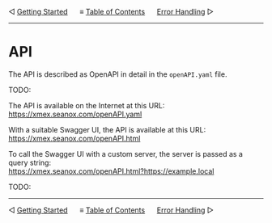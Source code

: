 &#9665; [Getting Started](getting-started.md)
&nbsp;&nbsp;&nbsp;&nbsp; &#8801; [Table of Contents](README.md)
&nbsp;&nbsp;&nbsp;&nbsp; [Error Handling](error-handling.md) &#9655;
- - -

# API

The API is described as OpenAPI in detail in the `openAPI.yaml` file.

TODO:

The API is available on the Internet at this URL:  
https://xmex.seanox.com/openAPI.yaml

With a suitable Swagger UI, the API is available at this URL:  
https://xmex.seanox.com/openAPI.html

To call the Swagger UI with a custom server, the server is passed as a query
string:    
https://xmex.seanox.com/openAPI.html?https://example.local

TODO:



- - -
&#9665; [Getting Started](getting-started.md)
&nbsp;&nbsp;&nbsp;&nbsp; &#8801; [Table of Contents](README.md)
&nbsp;&nbsp;&nbsp;&nbsp; [Error Handling](error-handling.md) &#9655;

